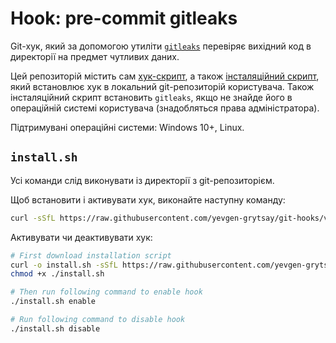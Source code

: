 # Hook: pre-commit gitleaks
Git-хук, який за допомогою утиліти [`gitleaks`](https://github.com/gitleaks/gitleaks) 
перевіряє вихідний код в директорії на предмет чутливих даних.

Цей репозиторій містить сам [хук-скрипт](./pre-commit-gitleaks/hook.sh), а також [інсталяційний скрипт](./pre-commit-gitleaks/install.sh), який встановлює хук в локальний git-репозиторій користувача. Також інсталяційний скрипт встановить `gitleaks`, якщо не знайде його в операційній системі користувача (знадобляться права адміністратора).


Підтримувані операційні системи: Windows 10+, Linux.


## `install.sh`
Усі команди слід виконувати із директорії з git-репозиторієм.

Щоб встановити і активувати хук, виконайте наступну команду:
```sh
curl -sSfL https://raw.githubusercontent.com/yevgen-grytsay/git-hooks/v1.0.4/pre-commit-gitleaks/install.sh | bash
```

Активувати чи деактивувати хук:
```sh
# First download installation script
curl -o install.sh -sSfL https://raw.githubusercontent.com/yevgen-grytsay/git-hooks/v1.0.4/pre-commit-gitleaks/install.sh
chmod +x ./install.sh

# Then run following command to enable hook
./install.sh enable

# Run following command to disable hook
./install.sh disable

```
